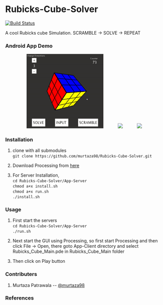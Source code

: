 # Rubicks-Cube-Solver 

[![Build Status](https://travis-ci.org/joemccann/dillinger.svg?branch=master)](https://travis-ci.org/joemccann/dillinger)

A cool Rubicks cube Simulation. SCRAMBLE -> SOLVE -> REPEAT


### Android App Demo

<div align="center">


<img src="./assets/3x3_demo.gif" width=245px>&emsp;&emsp;&emsp;
<img src="./assets/4x4_demo.gif" width=245px>&emsp;&emsp;&emsp;
<img src="./assets/5x5_demo.gif" width=245px>

</div>

### Installation

1. clone with all submodules </br>
`git clone https://github.com/murtaza98/Rubicks-Cube-Solver.git`

2. Download Processing from [here](https://processing.org/download/)

3. For Server Installation, </br>
  `cd Rubicks-Cube-Solver/App-Server` </br>
  `chmod a+x install.sh` </br>
  `chmod a+x run.sh` </br>
  `./install.sh`


### Usage
1. First start the servers </br>
`cd Rubicks-Cube-Solver/App-Server` </br>
`./run.sh`

2. Next start the GUI using Processing, so first start Processing and then click File -> Open, there goto App-Client directory and select Rubicks_Cube_Main.pde in Rubicks_Cube_Main folder

3. Then click on Play button

### Contributers

1. Murtaza Patrawala -- [@murtaza98](https://github.com/murtaza98)


### References



